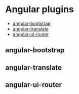 # Angular plugins

 - [angular-bootstrap](#bootstrap)
 - [angular-translate](#translate)
 - [angular-ui-router](#ui-router)

<a name="bootstrap" href="bootstrap"></a>
## angular-bootstrap

<a name="translate" href="translate"></a>
## angular-translate

<a name="ui-router" href="ui-router"></a>
## angular-ui-router
